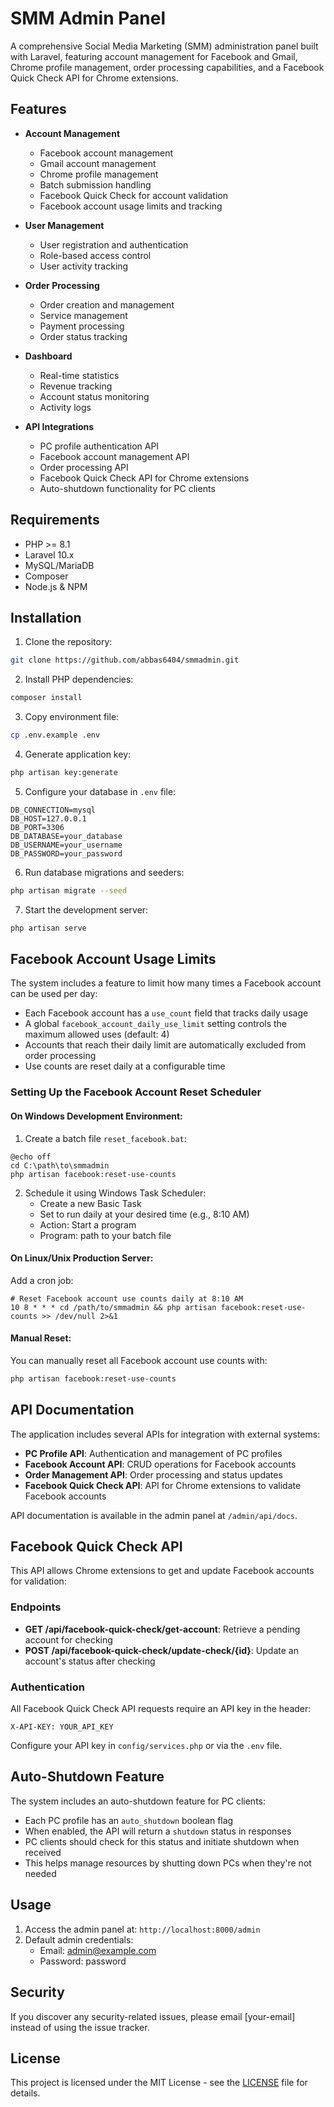 # SMM Admin Panel

A comprehensive Social Media Marketing (SMM) administration panel built with Laravel, featuring account management for Facebook and Gmail, Chrome profile management, order processing capabilities, and a Facebook Quick Check API for Chrome extensions.

## Features

- **Account Management**
  - Facebook account management
  - Gmail account management
  - Chrome profile management
  - Batch submission handling
  - Facebook Quick Check for account validation
  - Facebook account usage limits and tracking

- **User Management**
  - User registration and authentication
  - Role-based access control
  - User activity tracking

- **Order Processing**
  - Order creation and management
  - Service management
  - Payment processing
  - Order status tracking

- **Dashboard**
  - Real-time statistics
  - Revenue tracking
  - Account status monitoring
  - Activity logs

- **API Integrations**
  - PC profile authentication API
  - Facebook account management API
  - Order processing API
  - Facebook Quick Check API for Chrome extensions
  - Auto-shutdown functionality for PC clients

## Requirements

- PHP >= 8.1
- Laravel 10.x
- MySQL/MariaDB
- Composer
- Node.js & NPM

## Installation

1. Clone the repository:
```bash
git clone https://github.com/abbas6404/smmadmin.git
```

2. Install PHP dependencies:
```bash
composer install
```

3. Copy environment file:
```bash
cp .env.example .env
```

4. Generate application key:
```bash
php artisan key:generate
```

5. Configure your database in `.env` file:
```env
DB_CONNECTION=mysql
DB_HOST=127.0.0.1
DB_PORT=3306
DB_DATABASE=your_database
DB_USERNAME=your_username
DB_PASSWORD=your_password
```

6. Run database migrations and seeders:
```bash
php artisan migrate --seed
```

7. Start the development server:
```bash
php artisan serve
```

## Facebook Account Usage Limits

The system includes a feature to limit how many times a Facebook account can be used per day:

- Each Facebook account has a `use_count` field that tracks daily usage
- A global `facebook_account_daily_use_limit` setting controls the maximum allowed uses (default: 4)
- Accounts that reach their daily limit are automatically excluded from order processing
- Use counts are reset daily at a configurable time

### Setting Up the Facebook Account Reset Scheduler

#### On Windows Development Environment:

1. Create a batch file `reset_facebook.bat`:
```
@echo off
cd C:\path\to\smmadmin
php artisan facebook:reset-use-counts
```

2. Schedule it using Windows Task Scheduler:
   - Create a new Basic Task
   - Set to run daily at your desired time (e.g., 8:10 AM)
   - Action: Start a program
   - Program: path to your batch file

#### On Linux/Unix Production Server:

Add a cron job:
```
# Reset Facebook account use counts daily at 8:10 AM
10 8 * * * cd /path/to/smmadmin && php artisan facebook:reset-use-counts >> /dev/null 2>&1
```

#### Manual Reset:

You can manually reset all Facebook account use counts with:
```bash
php artisan facebook:reset-use-counts
```

## API Documentation

The application includes several APIs for integration with external systems:

- **PC Profile API**: Authentication and management of PC profiles
- **Facebook Account API**: CRUD operations for Facebook accounts
- **Order Management API**: Order processing and status updates
- **Facebook Quick Check API**: API for Chrome extensions to validate Facebook accounts

API documentation is available in the admin panel at `/admin/api/docs`.

## Facebook Quick Check API

This API allows Chrome extensions to get and update Facebook accounts for validation:

### Endpoints

- **GET /api/facebook-quick-check/get-account**: Retrieve a pending account for checking
- **POST /api/facebook-quick-check/update-check/{id}**: Update an account's status after checking

### Authentication

All Facebook Quick Check API requests require an API key in the header:
```
X-API-KEY: YOUR_API_KEY
```

Configure your API key in `config/services.php` or via the `.env` file.

## Auto-Shutdown Feature

The system includes an auto-shutdown feature for PC clients:

- Each PC profile has an `auto_shutdown` boolean flag
- When enabled, the API will return a `shutdown` status in responses
- PC clients should check for this status and initiate shutdown when received
- This helps manage resources by shutting down PCs when they're not needed

## Usage

1. Access the admin panel at: `http://localhost:8000/admin`
2. Default admin credentials:
   - Email: admin@example.com
   - Password: password

## Security

If you discover any security-related issues, please email [your-email] instead of using the issue tracker.

## License

This project is licensed under the MIT License - see the [LICENSE](LICENSE) file for details.
